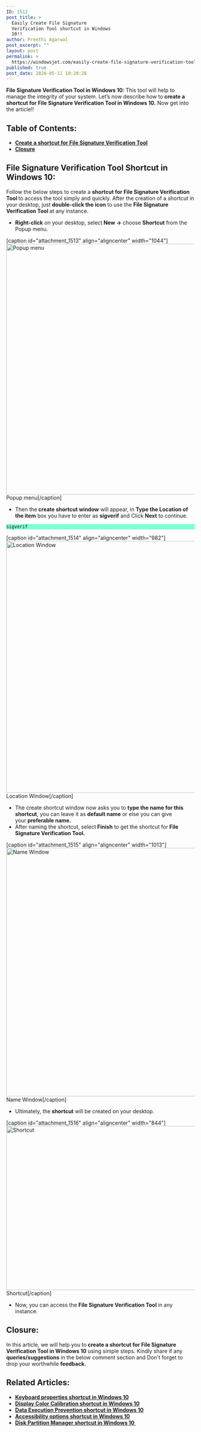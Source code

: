```yaml
---
ID: 1512
post_title: >
  Easily Create File Signature
  Verification Tool shortcut in Windows
  10!!
author: Preethi Agarwal
post_excerpt: ""
layout: post
permalink: >
  https://windowsjet.com/easily-create-file-signature-verification-tool-shortcut-in-windows-10-1512/
published: true
post_date: 2020-05-11 19:20:28
---
```

<strong><span class="dropcap">F</span>ile Signature Verification Tool in Windows 10: </strong>This tool will help to manage the integrity of your system. <span class="st">Let’s now describe how to<strong> create a shortcut for File Signature Verification Tool in Windows 10.</strong> Now get into the article!!</span>
<h2>Table of Contents:</h2>
<ul>
 	<li><a href="#1"><strong>Create a shortcut for File Signature Verification Tool </strong></a></li>
 	<li><a href="#2"><strong>Closure</strong></a></li>
</ul>
<h2 id="1">File Signature Verification Tool Shortcut in Windows 10:</h2>
Follow the below steps to create a <strong>shortcut for File Signature Verification Tool </strong>to access the tool simply and quickly. After the creation of a shortcut in your desktop, just <strong>double-click the icon</strong> to use the <strong>File Signature Verification Tool </strong>at any instance.
<ul>
 	<li><strong>Right-click</strong> on your desktop, select<strong> New →</strong> choose <strong>Shortcut</strong> from the Popup menu.</li>
</ul>
[caption id="attachment_1513" align="aligncenter" width="1044"]<img class="wp-image-1513 size-full" src="https://windowsjet.com/wp-content/uploads/2020/05/Screenshot_1-21.png" alt="Popup menu" width="1044" height="668" /> Popup menu[/caption]
<ul>
 	<li>Then the<strong> create shortcut window</strong> will appear, in <strong>Type the Location of the item</strong> box you have to enter as <strong>sigverif</strong> and Click <strong>Next</strong> to continue.</li>
</ul>
<p style="background: aquamarine;"><code>sigverif</code></p>


[caption id="attachment_1514" align="aligncenter" width="982"]<img class="wp-image-1514 size-full" src="https://windowsjet.com/wp-content/uploads/2020/05/Screenshot_2-18.png" alt="Location Window" width="982" height="671" /> Location Window[/caption]
<ul>
 	<li>The create shortcut window now asks you to <strong>type the name for this shortcut</strong>, you can leave it as <strong>default name</strong> or else you can give your<strong> preferable name.</strong></li>
 	<li>After naming the shortcut, select<strong> Finish</strong> to get the shortcut for<b> <strong>File Signature Verification Tool.</strong></b></li>
</ul>
[caption id="attachment_1515" align="aligncenter" width="1013"]<img class="wp-image-1515 size-full" src="https://windowsjet.com/wp-content/uploads/2020/05/Screenshot_3-18.png" alt="Name Window" width="1013" height="662" /> Name Window[/caption]
<ul>
 	<li>Ultimately, the<strong> shortcut</strong> will be created on your desktop.</li>
</ul>
[caption id="attachment_1516" align="aligncenter" width="844"]<img class="wp-image-1516 size-full" src="https://windowsjet.com/wp-content/uploads/2020/05/Screenshot_4-4.png" alt="Shortcut" width="844" height="437" /> Shortcut[/caption]
<ul>
 	<li>Now, you can access the <strong>File Signature Verification Tool </strong>in any instance.</li>
</ul>
<h2 id="2">Closure:</h2>
In this article, we will help you to<strong> create a shortcut for File Signature Verification Tool in Windows 10</strong> using simple steps. Kindly share if any <strong>queries/suggestions</strong> in the below comment section and Don't forget to drop your worthwhile <strong>feedback.</strong>
<h2>Related Articles:</h2>
<ul>
 	<li><a href="https://windowsjet.com/create-keyboard-properties-shortcut-for-in-windows-10-instantly-785/" rel="nofollow"><strong>Keyboard properties shortcut in Windows 10</strong></a></li>
 	<li><a href="https://windowsjet.com/easily-create-display-color-calibration-shortcut-in-windows-10-754/" rel="nofollow"><strong>Display Color Calibration shortcut in Windows 10</strong></a></li>
 	<li><a href="https://windowsjet.com/create-a-shortcut-for-data-execution-prevention-in-windows-10-easily-1153/" rel="nofollow"><strong>Data Execution Prevention shortcut in Windows 10</strong></a></li>
 	<li><a href="https://windowsjet.com/create-a-shortcut-for-accessibility-options-in-windows-10-1105/" rel="nofollow"><strong>Accessibility options shortcut in Windows 10</strong></a></li>
 	<li><a href="https://windowsjet.com/ways-to-create-a-shortcut-for-disk-partition-manager-in-windows-10-1366/" rel="nofollow"><strong>Disk Partition Manager shortcut in Windows 10 </strong></a></li>
</ul>